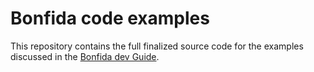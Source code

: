 # Bonfida code examples

This repository contains the full finalized source code for the examples discussed in the [Bonfida dev Guide](utils.bonfida.org).

